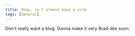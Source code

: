```yaml
---
title: Okay, so I almost have a site
tags: [General]
--- 
```


Don't really want a blog. Gonna make it very Brad-like soon.